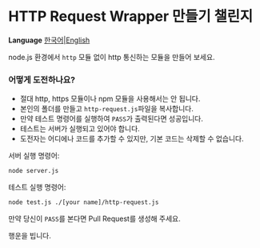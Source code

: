 # HTTP Request Wrapper 만들기 챌린지

**Language**
[한국어](./README.ko.md)|[English](./README.md)


node.js 환경에서 `http` 모듈 없이 http 통신하는 모듈을 만들어 보세요.

### 어떻게 도전하나요?

- 절대 http, https 모듈이나 npm 모듈을 사용해서는 안 됩니다.
- 본인의 폴더를 만들고 `http-request.js`파일을 복사합니다.
- 만약 테스트 명령어를 실행하여 `PASS`가 출력된다면 성공입니다.
- 테스트는 서버가 실행되고 있어야 합니다.
- 도전자는 어디에나 코드를 추가할 수 있지만, 기본 코드는 삭제할 수 없습니다.

서버 실행 명령어:
```sh
node server.js
```

테스트 실행 명령어:
```sh
node test.js ./[your name]/http-request.js
```


만약 당신이 `PASS`를 본다면 Pull Request를 생성해 주세요.


행운을 빕니다.
